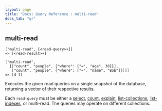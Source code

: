 ```yaml
---
layout: page
title: "Docs: Query Reference : multi-read"
docs_tab: "qr"
---
```


multi-read
----------

    ["multi-read", [<read-query>+]]
    => [<read-result>+]
    
    ["multi-read", 
      [["count", "people", {"where": ["=", "age", 30]}],
       ["count", "people", {"where": ["=", "name", "Bob"]}]]]
    => [4 1]

Executes the given read queries on a single snapshot of the database, returning a vector of their respective results.

Each `read-query` must be either a [select](/docs/queries/select.html), [count](/docs/queries/count.html), [explain](/docs/queries/explain.html), [list-collections](/docs/queries/list-collections.html), [list-indexes](/docs/queries/list-indexes.html), or multi-read. The queries may operate on different collections.